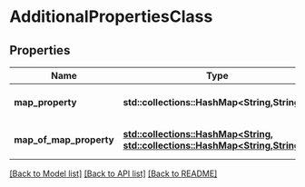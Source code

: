 # AdditionalPropertiesClass

## Properties
Name | Type | Description | Notes
------------ | ------------- | ------------- | -------------
**map_property** | **std::collections::HashMap<String,String>** |  | [optional] [default to None]
**map_of_map_property** | [**std::collections::HashMap<String, std::collections::HashMap<String,String>>**](map.md) |  | [optional] [default to None]

[[Back to Model list]](../README.md#documentation-for-models) [[Back to API list]](../README.md#documentation-for-api-endpoints) [[Back to README]](../README.md)


